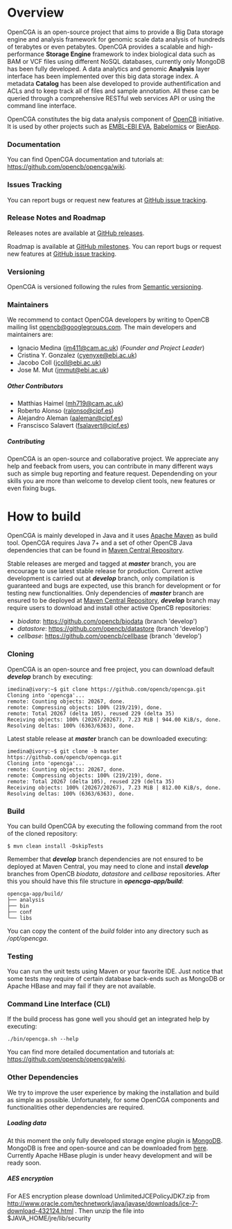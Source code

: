 # Overview
OpenCGA is an open-source project that aims to provide a Big Data storage engine and analysis framework for genomic scale data analysis of hundreds of terabytes or even petabytes. OpenCGA provides a scalable and high-performance **Storage Engine** framework to index biological data such as BAM or VCF files using different NoSQL databases, currently only MongoDB has been fully developed. A data analytics and genomic **Analysis** layer interface has been implemented over this big data storage index. A metadata **Catalog** has been alse developed to provide authentification and ACLs and to keep track all of files and sample annotation. All these can be queried through a comprehensive RESTful web services API or using the command line interface.

OpenCGA constitutes the big data analysis component of [OpenCB](http://www.opencb.org/) initiative. It is used by other projects such as [EMBL-EBI EVA](http://www.ebi.ac.uk/eva/), [Babelomics](http://www.babelomics.org/) or [BierApp](http://bierapp.babelomics.org/).

### Documentation
You can find OpenCGA documentation and tutorials at: https://github.com/opencb/opencga/wiki.

### Issues Tracking
You can report bugs or request new features at [GitHub issue tracking](https://github.com/opencb/opencga/issues).

### Release Notes and Roadmap
Releases notes are available at [GitHub releases](https://github.com/opencb/opencga/releases).

Roadmap is available at [GitHub milestones](https://github.com/opencb/opencga/milestones). You can report bugs or request new features at [GitHub issue tracking](https://github.com/opencb/opencga/issues).

### Versioning
OpenCGA is versioned following the rules from [Semantic versioning](http://semver.org/).

### Maintainers
We recommend to contact OpenCGA developers by writing to OpenCB mailing list opencb@googlegroups.com. The main developers and maintainers are:
* Ignacio Medina (im411@cam.ac.uk) (_Founder and Project Leader_)
* Cristina Y. Gonzalez (cyenyxe@ebi.ac.uk)
* Jacobo Coll (jcoll@ebi.ac.uk)
* Jose M. Mut (jmmut@ebi.ac.uk)

##### Other Contributors
* Matthias Haimel (mh719@cam.ac.uk)
* Roberto Alonso (ralonso@cipf.es)
* Alejandro Aleman (aaleman@cipf.es)
* Franscisco Salavert (fsalavert@cipf.es)

##### Contributing
OpenCGA is an open-source and collaborative project. We appreciate any help and feeback from users, you can contribute in many different ways such as simple bug reporting and feature request. Dependending on your skills you are more than welcome to develop client tools, new features or even fixing bugs.


# How to build 
OpenCGA is mainly developed in Java and it uses [Apache Maven](http://maven.apache.org/) as build tool. OpenCGA requires Java 7+ and a set of other OpenCB Java dependencies that can be found in [Maven Central Repository](http://search.maven.org/).

Stable releases are merged and tagged at **_master_** branch, you are encourage to use latest stable release for production. Current active development is carried out at **_develop_** branch, only compilation is guaranteed and bugs are expected, use this branch for development or for testing new functionalities. Only dependencies of **_master_** branch are ensured to be deployed at [Maven Central Repository](http://search.maven.org/), **_develop_** branch may require users to download and install other active OpenCB repositories:
* _biodata_: https://github.com/opencb/biodata (branch 'develop')
* _datastore_: https://github.com/opencb/datastore (branch 'develop')
* _cellbase_: https://github.com/opencb/cellbase (branch 'develop')

### Cloning
OpenCGA is an open-source and free project, you can download default **_develop_** branch by executing:

    imedina@ivory:~$ git clone https://github.com/opencb/opencga.git
    Cloning into 'opencga'...
    remote: Counting objects: 20267, done.
    remote: Compressing objects: 100% (219/219), done.
    remote: Total 20267 (delta 105), reused 229 (delta 35)
    Receiving objects: 100% (20267/20267), 7.23 MiB | 944.00 KiB/s, done.
    Resolving deltas: 100% (6363/6363), done.

Latest stable release at **_master_** branch can be downloaded executing:

    imedina@ivory:~$ git clone -b master https://github.com/opencb/opencga.git
    Cloning into 'opencga'...
    remote: Counting objects: 20267, done.
    remote: Compressing objects: 100% (219/219), done.
    remote: Total 20267 (delta 105), reused 229 (delta 35)
    Receiving objects: 100% (20267/20267), 7.23 MiB | 812.00 KiB/s, done.
    Resolving deltas: 100% (6363/6363), done.


### Build
You can build OpenCGA by executing the following command from the root of the cloned repository:
  
    $ mvn clean install -DskipTests

Remember that **_develop_** branch dependencies are not ensured to be deployed at Maven Central, you may need to clone and install **_develop_** branches from OpenCB _biodata_, _datastore_ and _cellbase_ repositories. After this you should have this file structure in **_opencga-app/build_**:

    opencga-app/build/
    ├── analysis
    ├── bin
    ├── conf
    └── libs

You can copy the content of the _build_ folder into any directory such as _/opt/opencga_.

### Testing
You can run the unit tests using Maven or your favorite IDE. Just notice that some tests may require of certain database back-ends such as MongoDB or Apache HBase and may fail if they are not available.

### Command Line Interface (CLI)
If the build process has gone well you should get an integrated help by executing:

    ./bin/opencga.sh --help

You can find more detailed documentation and tutorials at: https://github.com/opencb/opencga/wiki.

### Other Dependencies
We try to improve the user experience by making the installation and build as simple as possible. Unfortunately, for some OpenCGA components and functionalities other dependencies are required.

##### Loading data
At this moment the only fully developed storage engine plugin is [MongoDB](https://www.mongodb.org/). MongoDB is free and open-source and can be downloaded from [here](https://www.mongodb.org/downloads). Currently Apache HBase plugin is under heavy development and will be ready soon.

##### AES encryption
For AES encryption please download UnlimitedJCEPolicyJDK7.zip from http://www.oracle.com/technetwork/java/javase/downloads/jce-7-download-432124.html .
Then unzip the file into $JAVA_HOME/jre/lib/security
